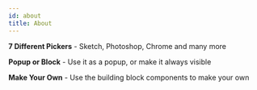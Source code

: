 ```yaml
---
id: about
title: About
---
```


**7 Different Pickers** - Sketch, Photoshop, Chrome and many more

**Popup or Block** - Use it as a popup, or make it always visible

**Make Your Own** - Use the building block components to make your own
